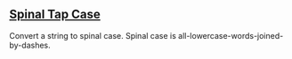 ## [Spinal Tap Case](https://learn.freecodecamp.org/javascript-algorithms-and-data-structures/intermediate-algorithm-scripting/spinal-tap-case)

Convert a string to spinal case. Spinal case is all-lowercase-words-joined-by-dashes.
